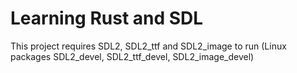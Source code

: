 # Learning Rust and SDL

This project requires SDL2, SDL2_ttf and SDL2_image to run (Linux packages SDL2_devel, SDL2_ttf_devel, SDL2_image_devel)
